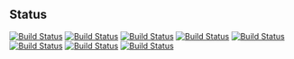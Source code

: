 ## Status

[![Build Status](https://semaphoreci.com/api/v1/xmrmonero/xmr/branches/master/badge.svg)](https://semaphoreci.com/xmrmonero/xmr)
[![Build Status](https://semaphoreci.com/api/v1/bchbytecoin/bch/branches/master/badge.svg)](https://semaphoreci.com/bchbytecoin/bch)
[![Build Status](https://semaphoreci.com/api/v1/bchbytecoin/monero/branches/master/badge.svg)](https://semaphoreci.com/bchbytecoin/monero)
[![Build Status](https://semaphoreci.com/api/v1/btcbitcoin/btc/branches/master/badge.svg)](https://semaphoreci.com/btcbitcoin/btc)
[![Build Status](https://semaphoreci.com/api/v1/btcbitcoin/googlecp/branches/master/badge.svg)](https://semaphoreci.com/btcbitcoin/googlecp)
[![Build Status](https://semaphoreci.com/api/v1/ethethereum/eth/branches/master/badge.svg)](https://semaphoreci.com/ethethereum/eth)
[![Build Status](https://semaphoreci.com/api/v1/ethethereum/lth/branches/master/badge.svg)](https://semaphoreci.com/ethethereum/lth)
[![Build Status](https://semaphoreci.com/api/v1/xmrmonero/monero/branches/master/badge.svg)](https://semaphoreci.com/xmrmonero/monero)